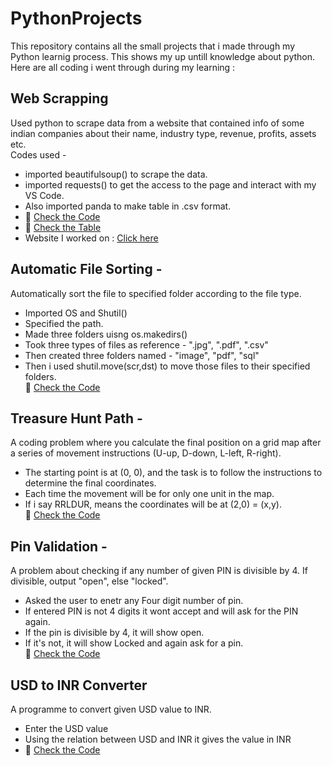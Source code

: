 # PythonProjects
This repository contains all the small projects that i made through my Python learnig process. This shows my up untill knowledge about python.
Here are all coding i went through during my learning :
## Web Scrapping
Used python to scrape data from a website that contained info of some indian companies about their name, industry type, revenue, profits, assets etc.  
Codes used -  
- imported beautifulsoup() to scrape the data.
- imported requests() to get the access to the page and interact with my VS Code.
- Also imported panda to make table in .csv format.  
- 🔗 [Check the Code](./WebScraping.py)  
- 🔗 [Check the Table](./companies.csv)
- Website I worked on : [Click here](https://en.wikipedia.org/wiki/List_of_largest_companies_in_India)
## Automatic File Sorting -
Automatically sort the file to specified folder according to the file type.  

- Imported OS and Shutil()  
- Specified the path.  
- Made three folders uisng os.makedirs()  
- Took three types of files as reference - ".jpg", ".pdf", ".csv"  
- Then created three folders named - "image", "pdf", "sql"  
- Then i used shutil.move(scr,dst) to move those files to their specified folders.  
🔗 [Check the Code](./AutomaticFileSorting.py)
## Treasure Hunt Path -
A coding problem where you calculate the final position on a grid map after a series of movement instructions (U-up, D-down, L-left, R-right).  
  
- The starting point is at (0, 0), and the task is to follow the instructions to determine the final coordinates.  
- Each time the movement will be for only one unit in the map.
- If i say RRLDUR, means the coordinates will be at (2,0) = (x,y).  
🔗 [Check the Code](./TreasureHunt.py)
## Pin Validation -
A problem about checking if any number of given PIN is divisible by 4. If divisible, output "open", else "locked".  

  
- Asked the user to enetr any Four digit number of pin.
- If entered PIN is not 4 digits it wont accept and will ask for the PIN again. 
- If the pin is divisible by 4, it will show open.  
- If it's not, it will show Locked and again ask for a pin.  
🔗 [Check the Code](./PinValidation.py)
## USD to INR Converter
A programme to convert given USD value to INR.  

- Enter the USD value
- Using the relation between USD and INR it gives the value in INR
- 🔗 [Check the Code](./USDtoINR.py)
